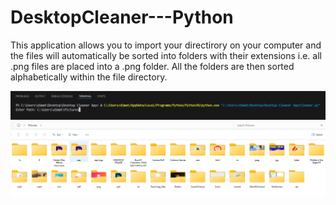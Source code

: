 # DesktopCleaner---Python

This application allows you to import your directirory on your computer and the files will automatically be sorted into folders with their extensions i.e. all .png files are placed into a .png folder. All the folders are then sorted alphabetically within the file directory.


![Terminal](pictures.png)
![CleanerApp](cleanerapp.png)

